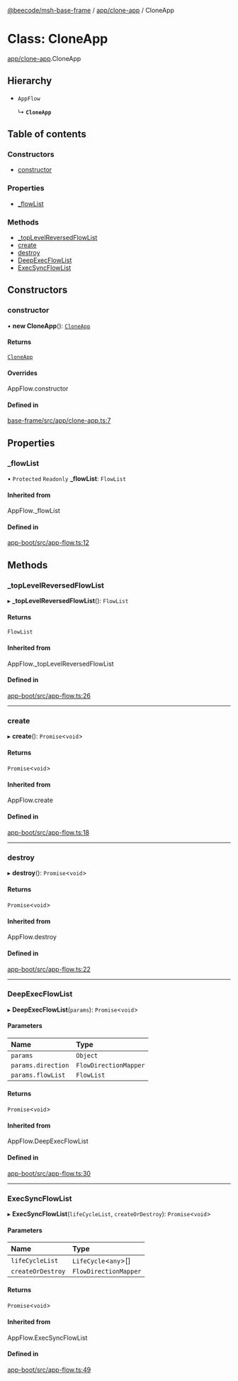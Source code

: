 [@beecode/msh-base-frame](../README.md) / [app/clone-app](../modules/app_clone_app.md) / CloneApp

# Class: CloneApp

[app/clone-app](../modules/app_clone_app.md).CloneApp

## Hierarchy

- `AppFlow`

  ↳ **`CloneApp`**

## Table of contents

### Constructors

- [constructor](app_clone_app.CloneApp.md#constructor)

### Properties

- [\_flowList](app_clone_app.CloneApp.md#_flowlist)

### Methods

- [\_topLevelReversedFlowList](app_clone_app.CloneApp.md#_toplevelreversedflowlist)
- [create](app_clone_app.CloneApp.md#create)
- [destroy](app_clone_app.CloneApp.md#destroy)
- [DeepExecFlowList](app_clone_app.CloneApp.md#deepexecflowlist)
- [ExecSyncFlowList](app_clone_app.CloneApp.md#execsyncflowlist)

## Constructors

### constructor

• **new CloneApp**(): [`CloneApp`](app_clone_app.CloneApp.md)

#### Returns

[`CloneApp`](app_clone_app.CloneApp.md)

#### Overrides

AppFlow.constructor

#### Defined in

[base-frame/src/app/clone-app.ts:7](https://github.com/beecode-rs/msh-base-frame/blob/20a571f/src/app/clone-app.ts#L7)

## Properties

### \_flowList

• `Protected` `Readonly` **\_flowList**: `FlowList`

#### Inherited from

AppFlow.\_flowList

#### Defined in

[app-boot/src/app-flow.ts:12](https://github.com/beecode-rs/msh-app-boot/blob/ff89a8e/src/app-flow.ts#L12)

## Methods

### \_topLevelReversedFlowList

▸ **_topLevelReversedFlowList**(): `FlowList`

#### Returns

`FlowList`

#### Inherited from

AppFlow.\_topLevelReversedFlowList

#### Defined in

[app-boot/src/app-flow.ts:26](https://github.com/beecode-rs/msh-app-boot/blob/ff89a8e/src/app-flow.ts#L26)

___

### create

▸ **create**(): `Promise`\<`void`\>

#### Returns

`Promise`\<`void`\>

#### Inherited from

AppFlow.create

#### Defined in

[app-boot/src/app-flow.ts:18](https://github.com/beecode-rs/msh-app-boot/blob/ff89a8e/src/app-flow.ts#L18)

___

### destroy

▸ **destroy**(): `Promise`\<`void`\>

#### Returns

`Promise`\<`void`\>

#### Inherited from

AppFlow.destroy

#### Defined in

[app-boot/src/app-flow.ts:22](https://github.com/beecode-rs/msh-app-boot/blob/ff89a8e/src/app-flow.ts#L22)

___

### DeepExecFlowList

▸ **DeepExecFlowList**(`params`): `Promise`\<`void`\>

#### Parameters

| Name | Type |
| :------ | :------ |
| `params` | `Object` |
| `params.direction` | `FlowDirectionMapper` |
| `params.flowList` | `FlowList` |

#### Returns

`Promise`\<`void`\>

#### Inherited from

AppFlow.DeepExecFlowList

#### Defined in

[app-boot/src/app-flow.ts:30](https://github.com/beecode-rs/msh-app-boot/blob/ff89a8e/src/app-flow.ts#L30)

___

### ExecSyncFlowList

▸ **ExecSyncFlowList**(`lifeCycleList`, `createOrDestroy`): `Promise`\<`void`\>

#### Parameters

| Name | Type |
| :------ | :------ |
| `lifeCycleList` | `LifeCycle`\<`any`\>[] |
| `createOrDestroy` | `FlowDirectionMapper` |

#### Returns

`Promise`\<`void`\>

#### Inherited from

AppFlow.ExecSyncFlowList

#### Defined in

[app-boot/src/app-flow.ts:49](https://github.com/beecode-rs/msh-app-boot/blob/ff89a8e/src/app-flow.ts#L49)
